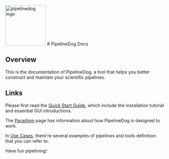 <img src="http://pipeline.dog/icon.png" alt="pipelinedog logo" height="128" >
# PipelineDog Docs

## Overview

This is the documentation of PipelineDog, a tool that helps you better construct and maintain your scientific pipelines.

## Links

Please first read the [Quick Start Guide](https://github.com/zhouanbo/pipelinedog/wiki/Quick-Start), which include the installation tutorial and essential GUI introductions.

The [Paradigm](https://github.com/zhouanbo/pipelinedog/wiki/Paradigm) page has information about how PipelineDog is designed to work.

In [Use Cases](https://github.com/zhouanbo/pipelinedog/wiki/Use-Cases), there're several examples of pipelines and tools definition that you can refer to.

Have fun pipelining!
